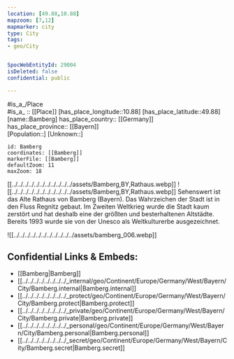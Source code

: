 ```yaml
---
location: [49.88,10.88] 
mapzoom: [7,12] 
mapmarker: city 
type: City
tags:
- geo/City


SpocWebEntityId: 29004
isDeleted: false
confidential: public

---
```

#is_a_/Place  
#is_a_ :: [[Place]] 
[has_place_longitude::10.88] 
[has_place_latitude::49.88] 
[name::Bamberg] 
has_place_country:: [[Germany]]  
has_place_province:: [[Bayern]]  
[Population::] 
[Unknown::] 


```leaflet
id: Bamberg
coordinates: [[Bamberg]] 
markerFile: [[Bamberg]] 
defaultZoom: 11 
maxZoom: 18
```


[[../../../../../../../../../../../assets/Bamberg,BY,Rathaus.webp]]
![[../../../../../../../../../../../assets/Bamberg,BY,Rathaus.webp]]
Sehenswert ist das Alte Rathaus von Bamberg (Bayern). Das Wahrzeichen der Stadt ist in den Fluss Regnitz gebaut. 
Im Zweiten Weltkrieg wurde die Stadt kaum zerstört und hat deshalb eine der größten und besterhaltenen Altstädte. 
Bereits 1993 wurde sie von der Unesco als Weltkulturerbe ausgezeichnet.

![[../../../../../../../../../../../assets/bamberg_006.webp]]


## Confidential Links & Embeds: 
- [[Bamberg|Bamberg]]  
- [[../../../../../../../../_internal/geo/Continent/Europe/Germany/West/Bayern/City/Bamberg.internal|Bamberg.internal]] 
- [[../../../../../../../../_protect/geo/Continent/Europe/Germany/West/Bayern/City/Bamberg.protect|Bamberg.protect]] 
- [[../../../../../../../../_private/geo/Continent/Europe/Germany/West/Bayern/City/Bamberg.private|Bamberg.private]] 
- [[../../../../../../../../_personal/geo/Continent/Europe/Germany/West/Bayern/City/Bamberg.personal|Bamberg.personal]] 
- [[../../../../../../../../_secret/geo/Continent/Europe/Germany/West/Bayern/City/Bamberg.secret|Bamberg.secret]] 
